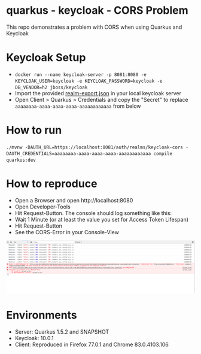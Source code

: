 # quarkus - keycloak - CORS Problem

This repo demonstrates a problem with CORS when using Quarkus and Keycloak

# Keycloak Setup

* `docker run --name keycloak-server -p 8081:8080 -e KEYCLOAK_USER=keycloak -e KEYCLOAK_PASSWORD=keycloak -e DB_VENDOR=h2 jboss/keycloak`
* Import the provided [realm-export.json](realm-export.json) in your local keycloak server
* Open Client > Quarkus > Credentials and copy the "Secret" to replace `aaaaaaaa-aaaa-aaaa-aaaa-aaaaaaaaaaaa` from below

# How to run

`./mvnw -DAUTH_URL=https://localhost:8081/auth/realms/keycloak-cors -DAUTH_CREDENTIALS=aaaaaaaa-aaaa-aaaa-aaaa-aaaaaaaaaaaa compile quarkus:dev`

# How to reproduce

* Open a Browser and open http://localhost:8080
* Open Developer-Tools
* Hit Request-Button. The console should log something like this:
* Wait 1 Minute (or at least the value you set for Access Token Lifespan)
* Hit Request-Button
* See the CORS-Error in your Console-View

![Browser Console](https://github.com/tomsontom/keycloak-cors/raw/master/browser-console-log.png "Browser Console Log")

# Environments

* Server: Quarkus 1.5.2 and SNAPSHOT
* Keycloak: 10.0.1
* Client: Reproduced in Firefox 77.0.1 and Chrome 83.0.4103.106
